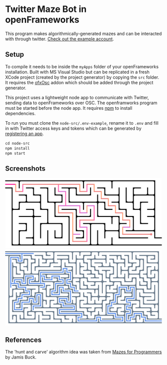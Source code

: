 # Twitter Maze Bot in openFrameworks

This program makes algorithmically-generated mazes and can be interacted with through twitter. [Check out the example account](https://twitter.com/mazingbot).

## Setup

To compile it needs to be inside the `myApps` folder of your openFrameworks installation. Built with MS Visual Studio but can be replicated in a fresh XCode project (created by the project generator) by copying the `src` folder. It requires the [ofxOsc](https://github.com/openframeworks/openFrameworks/tree/master/addons/ofxOsc) addon which should be added through the project generator.

This project uses a lightweight node app to communicate with Twitter, sending data to openFrameworks over OSC. The openframworks program must be started before the node app. It requires [npm](https://www.npmjs.com/get-npm) to install dependencies.

To run you must clone the `node-src/.env-example`, rename it to `.env` and fill in with Twitter access keys and tokens which can be generated by [registering an app](https://apps.twitter.com/).

```
cd node-src
npm install
npm start
```

## Screenshots

![Demo 1](/screenshots/demo1.jpg?raw=true)
![Demo 2](/screenshots/demo2.jpg?raw=true)

## References

The 'hunt and carve' algorithm idea was taken from [Mazes for Programmers](https://www.amazon.co.uk/Mazes-Programmers-Twisty-Little-Passages/dp/1680500554/) by Jamis Buck.
